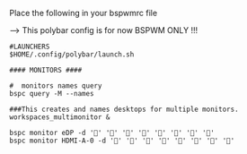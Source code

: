 Place the following in your bspwmrc file

--> This polybar config is for now BSPWM ONLY !!!

```
#LAUNCHERS
$HOME/.config/polybar/launch.sh

#### MONITORS ####

#  monitors names query
bspc query -M --names

###This creates and names desktops for multiple monitors.
workspaces_multimonitor &

bspc monitor eDP -d '' '' '' '' '' '' '' ''
bspc monitor HDMI-A-0 -d '' '' '' '' '' '' '' ''
```
